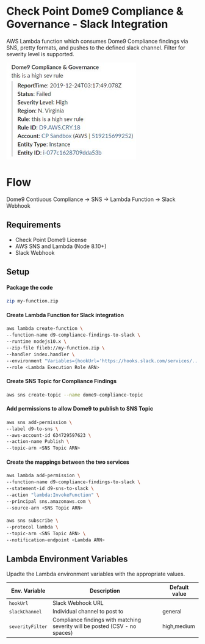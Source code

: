 # Check Point Dome9 Compliance & Governance - Slack Integration 
AWS Lambda function which consumes Dome9 Compliance findings via SNS, pretty formats, and pushes to the defined slack channel. Filter for severity level is supported.

![alt text](./images/slack-preview.jpg)

# Flow
Dome9 Contiuous Compliance -> SNS -> Lambda Function -> Slack Webhook

## Requirements
* Check Point Dome9 License
* AWS SNS and Lambda (Node 8.10+)
* Slack Webhook

## Setup
#### Package the code
```bash
zip my-function.zip
```

#### Create Lambda Function for Slack integration
```bash
aws lambda create-function \
--function-name d9-compliance-findings-to-slack \
--runtime nodejs10.x \
--zip-file fileb://my-function.zip \
--handler index.handler \
--environment "Variables={hookUrl='https://hooks.slack.com/services/...',slackChannel='general',severityFilter='high,medium'}" \
--role <Lambda Execution Role ARN>
```
#### Create SNS Topic for Compliance Findings
```bash
aws sns create-topic --name dome9-compliance-topic
```

#### Add permissions to allow Dome9 to publish to SNS Topic
```bash
aws sns add-permission \
--label d9-to-sns \
--aws-account-id 634729597623 \
--action-name Publish \
--topic-arn <SNS Topic ARN>
```

#### Create the mappings between the two services
```bash
aws lambda add-permission \
--function-name d9-compliance-findings-to-slack \
--statement-id d9-sns-to-slack \
--action "lambda:InvokeFunction" \
--principal sns.amazonaws.com \
--source-arn <SNS Topic ARN>

aws sns subscribe \
--protocol lambda \
--topic-arn <SNS Topic ARN> \
--notification-endpoint <Lambda ARN>
```

## Lambda Environment Variables
Upadte the Lambda environment variables with the appropriate values.

| Env. Variable    | Description                                                                 | Default value |
|------------------|-----------------------------------------------------------------------------|---------------|
| `hookUrl `       | Slack Webhook URL                                                           | |
| `slackChannel`   | Individual channel to post to                                               | general |
| `severityFilter` | Compliance findings with matching severity will be posted (CSV - no spaces) | high,medium |	
